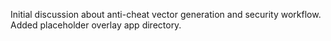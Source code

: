 Initial discussion about anti-cheat vector generation and security workflow.
Added placeholder overlay app directory.
